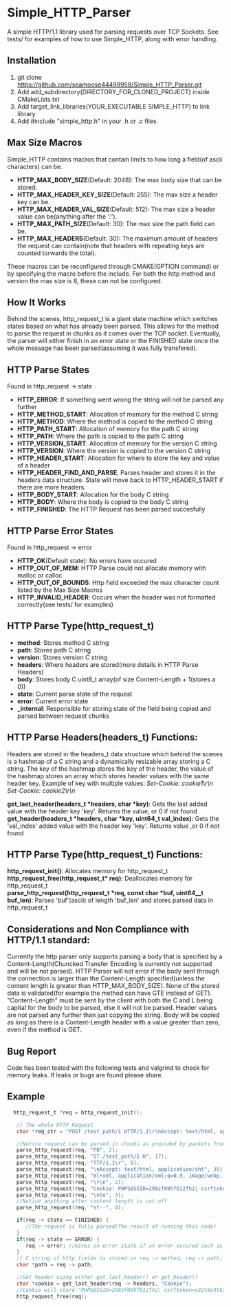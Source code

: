 # Simple_HTTP_Parser
A simple HTTP/1.1 library used for parsing requests over TCP Sockets. 
See tests/ for examples of how to use Simple_HTTP, along with error handling. 

## Installation
1. git clone https://github.com/seamoose44499958/Simple_HTTP_Parser.git
2. Add add_subdirectory(DIRECTORY_FOR_CLONED_PROJECT) inside CMakeLists.txt
3. Add target_link_libraries(YOUR_EXECUTABLE SIMPLE_HTTP) to link library
4. Add #include "simple_http.h" in your .h or .c files

## Max Size Macros
Simple_HTTP contains macros that contain limits to how long a field(of ascii characters) can be.
* **HTTP_MAX_BODY_SIZE**(Default: 2048): The max body size that can be stored.
* **HTTP_MAX_HEADER_KEY_SIZE**(Default: 255): The max size a header key can be.
* **HTTP_MAX_HEADER_VAL_SIZE**(Default: 512): The max size a header value can be(anything after the ':').
* **HTTP_MAX_PATH_SIZE**(Default: 30): The max size the path field can be.
* **HTTP_MAX_HEADERS**(Default: 30): The maximum amount of headers the request can contain(note that headers with repeating keys are counted torwards the total).

These macros can be reconfigured through CMAKE(OPTION command) or by specifying the macro before the include. 
For both the http method and version the max size is 8, these can not be configured.

## How It Works
Behind the scenes, http_request_t is a giant state machine which switches states based on what has already been parsed. This allows for the method to 
parse the request in chunks as it comes over the TCP socket. Eventually, the parser will either finish in an error state or the FINISHED state once the whole
message has been parsed(assuming it was fully transfered).

## HTTP Parse States 
Found in http_request -> state
* **HTTP_ERROR**: If something went wrong the string will not be parsed any further
* **HTTP_METHOD_START**: Allocation of memory for the method C string
* **HTTP_METHOD**: Where the method is copied to the method C string
* **HTTP_PATH_START**: Allocation of memory for the path C string
* **HTTP_PATH**: Where the path is copied to the path C string
* **HTTP_VERSION_START**: Allocation of memory for the version C string
* **HTTP_VERSION**: Where the version is copied to the version C string 
* **HTTP_HEADER_START**: Allocation for where to store the key and value of a header
* **HTTP_HEADER_FIND_AND_PARSE**, Parses header and stores it in the headers data structure. State will move back to HTTP_HEADER_START if there are more headers.
* **HTTP_BODY_START**: Allocation for the body C string
* **HTTP_BODY**: Where the body is copied to the body C string
* **HTTP_FINISHED**: The HTTP Request has been parsed succesfully

## HTTP Parse Error States
Found in http_request -> error
* **HTTP_OK**(Default state): No errors have occured
* **HTTP_OUT_OF_MEM**: HTTP Parse could not allocate memory with malloc or calloc
* **HTTP_OUT_OF_BOUNDS**: Http field exceeded the max character count listed by the Max Size Macros
* **HTTP_INVALID_HEADER**: Occurs when the header was not formatted correctly(see tests/ for examples)

## HTTP Parse Type(http_request_t)
* **method**: Stores method C string
* **path**: Stores path C string
* **version**: Stores version C string
* **headers**: Where headers are stored(more details in HTTP Parse Headers)
* **body**: Stores body C uint8_t array(of size Content-Length + 1(stores a 0))
* **state**: Current parse state of the request
* **error**: Current error state
* **_internal**: Responsible for storing state of the field being copied and parsed between request chunks

## HTTP Parse Headers(headers_t) Functions:
Headers are stored in the headers_t data structure which behind the scenes is a hashmap of a C string and a dynamically resizable array storing a C string.
The key of the hashmap stores the key of the header, the value of the hashmap stores an array which stores header values with the same header key.
Example of key with multiple values:
*Set-Cookie: cookie1\r\n*
*Set-Cookie: cookie2\r\n*

**get_last_header(headers_t *headers, char *key)**: Gets the last added value with the header key 'key'. Returns the value, or 0 if not found <br>
**get_header(headers_t *headers, char *key, uint64_t val_index)**: Gets the 'val_index' added value with the header key 'key'. Returns value ,or 0 if not found

## HTTP Parse Type(http_request_t) Functions:
**http_request_init()**: Allocates memory for http_request_t <br>
**http_request_free(http_request_t\* req)**: Deallocates memory for http_request_t <br>
**parse_http_request(http_request_t *req, const char *buf, uint64__t buf_len)**: Parses 'buf'(ascii) of length 'buf_len' and stores parsed data in http_request_t 

## Considerations and Non Compliance with HTTP/1.1 standard:
Currently the http parser only supports parsing a body that is specified by a Content-Length(Chuncked Transfer Encoding is currently not supported and will be not parsed). 
HTTP Parser will not error if the body sent through the connection is larger than the Content-Length specified(unless the content length is greater than HTTP_MAX_BODY_SIZE).
None of the stored data is validated(for example the method can have GTE instead of GET). "Content-Length" must be sent by the client with both the C and L being capital for the 
body to be parsed, else it will not be parsed. Header values are not parsed any further than just copying the string. Body will be copied as long as there is a Content-Length header
with a value greater than zero, even if the method is GET. 

## Bug Report
Code has been tested with the following tests and valgrind to check for memory leaks. If leaks or bugs are found please share.

## Example 
```C
  http_request_t *req = http_request_init();

   // The whole HTTP Request
   char *req_str = "POST /test_path/1 HTTP/1.1\r\nAccept: text/html, application/xhtml+xml, application/xml;q=0.9, image/webp, ;q=0.8\r\nCookie: PHPSESSID=298zf09hf012fh2; csrftoken=u32t4o3tb3gg43; _gat=1\r\nContent-Length: 4\r\n\r\ntest--";

   //Notice request can be parsed in chunks as provided by packets from a TCP socket
   parse_http_request(req, "PO", 2);
   parse_http_request(req, "ST /test_path/1 H", 17);
   parse_http_request(req, "TTP/1.1\r", 8);
   parse_http_request(req, "\nAccept: text/html, application/xht", 35);
   parse_http_request(req, "ml+xml, application/xml;q=0.9, image/webp, ;q=0.8", 49);
   parse_http_request(req, "\r\n", 2);
   parse_http_request(req, "Cookie: PHPSESSID=298zf09hf012fh2; csrftoken=u32t4o3tb3gg43; _gat=1\r\nContent-Length: 4\r\n\r", 89);
   parse_http_request(req, "\nte", 3);
   //Notice anything after content length is cut off
   parse_http_request(req, "st--", 4);

   if(req -> state == FINISHED) {
      //The request is fully parsed(The result of running this code)
   }
   if(req -> state == ERROR) {
      req -> error; //Gives an error state if an error occured such as out of memory
   }
   // C string of http fields is stored in req -> method, req -> path, req -> version, req -> body, make sure to check for null
   char *path = req -> path;

   //Get header using either get_last_header() or get_header()
   char *cookie = get_last_header(req -> headers, "Cookie");
   //Cookie will store "PHPSESSID=298zf09hf012fh2; csrftoken=u32t4o3tb3gg43; _gat=1"
   http_request_free(req);
```

